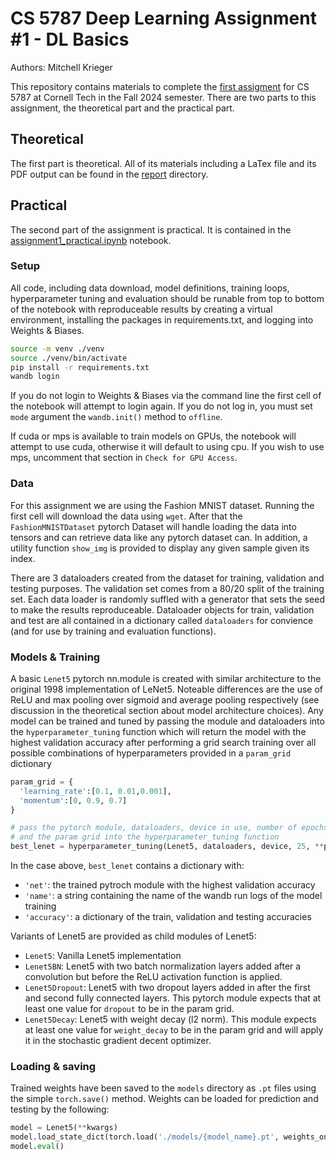 # CS 5787 Deep Learning Assignment #1 - DL Basics

Authors: Mitchell Krieger

This repository contains materials to complete the [first assigment](./CS%205787%20-%20EX%201.pdf) for CS 5787 at Cornell Tech in the Fall 2024 semester. There are two parts to this assignment, the theoretical part and the practical part. 

## Theoretical

The first part is theoretical. All of its materials including a LaTex file and its PDF output can be found in the [report](./report/) directory.

## Practical

The second part of the assignment is practical. It is contained in the [assignment1_practical.ipynb](./assignment1_practical.ipynb) notebook. 

### Setup
All code, including data download, model definitions, training loops, hyperparameter tuning and evaluation should be runable from top to bottom of the notebook with reproduceable results by creating a virtual environment, installing the packages in requirements.txt, and logging into Weights & Biases.

```bash
source -m venv ./venv
source ./venv/bin/activate
pip install -r requirements.txt
wandb login
```

If you do not login to Weights & Biases via the command line the first cell of the notebook will attempt to login again. If you do not log in, you must set `mode` argument the `wandb.init()` method to `offline`. 

If cuda or mps is available to train models on GPUs, the notebook will attempt to use cuda, otherwise it will default to using cpu. If you wish to use mps, uncomment that section in `Check for GPU Access`.

### Data

For this assignment we are using the Fashion MNIST dataset. Running the first cell will download the data using `wget`. After that the `FashionMNISTDataset` pytorch Dataset will handle loading the data into tensors and can retrieve data like any pytorch dataset can. In addition, a utility function `show_img` is provided to display any given sample given its index. 

There are 3 dataloaders created from the dataset for training, validation and testing purposes. The validation set comes from a 80/20 split of the training set. Each data loader is randomly suffled with a generator that sets the seed to make the results reproduceable. Dataloader objects for train, validation and test are all contained in a dictionary called `dataloaders` for convience (and for use by training and evaluation functions).

### Models & Training

A basic `Lenet5` pytorch nn.module is created with similar architecture to the original 1998 implementation of LeNet5. Noteable differences are the use of ReLU and max pooling over sigmoid and average pooling respectively (see discussion in the theoretical section about model architecture choices). Any model can be trained and tuned by passing the module and dataloaders into the `hyperparameter_tuning` function which will return the model with the highest validation accuracy after performing a grid search training over all possible combinations of hyperparameters provided in a `param_grid` dictionary

```python
param_grid = {
  'learning_rate':[0.1, 0.01,0.001],
  'momentum':[0, 0.9, 0.7]
}

# pass the pytorch module, dataloaders, device in use, number of epochs 
# and the param grid into the hyperparameter_tuning function
best_lenet = hyperparameter_tuning(Lenet5, dataloaders, device, 25, **param_grid)
```

In the case above, `best_lenet` contains a dictionary with:
- `'net'`: the trained pytroch module with the highest validation accuracy
- `'name'`: a string containing the name of the wandb run logs of the model training
- `'accuracy'`: a dictionary of the train, validation and testing accuracies

Variants of Lenet5 are provided as child modules of Lenet5:
- `Lenet5`: Vanilla Lenet5 implementation
- `Lenet5BN`: Lenet5 with two batch normalization layers added after a convolution but before the ReLU activation function is applied. 
- `Lenet5Dropout`: Lenet5 with two dropout layers added in after the first and second fully connected layers. This pytorch module expects that at least one value for `dropout` to be in the param grid.
- `Lenet5Decay`: Lenet5 with weight decay (l2 norm). This module expects at least one value for `weight_decay` to be in the param grid and will apply it in the stochastic gradient decent optimizer. 

### Loading & saving

Trained weights have been saved to the `models` directory as `.pt` files using the simple `torch.save()` method. Weights can be loaded for prediction and testing by the following:

```python
model = Lenet5(**kwargs)
model.load_state_dict(torch.load('./models/{model_name}.pt', weights_only=True))
model.eval()
```
